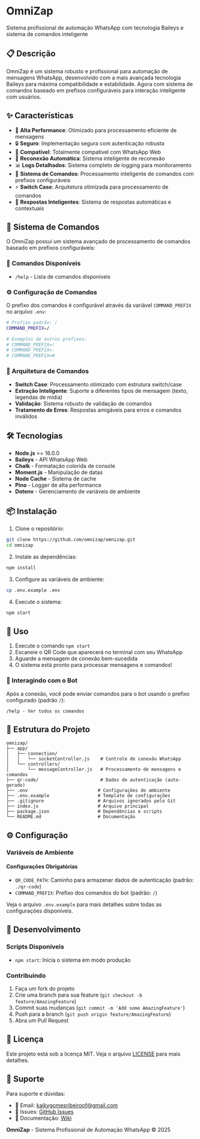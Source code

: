 # OmniZap

Sistema profissional de automação WhatsApp com tecnologia Baileys e sistema de comandos inteligente

## 📋 Descrição

OmniZap é um sistema robusto e profissional para automação de mensagens WhatsApp, desenvolvido com a mais avançada tecnologia Baileys para máxima compatibilidade e estabilidade. Agora com sistema de comandos baseado em prefixos configuráveis para interação inteligente com usuários.

## ✨ Características

- 🚀 **Alta Performance**: Otimizado para processamento eficiente de mensagens
- 🔒 **Seguro**: Implementação segura com autenticação robusta
- 📱 **Compatível**: Totalmente compatível com WhatsApp Web
- 🔄 **Reconexão Automática**: Sistema inteligente de reconexão
- 📊 **Logs Detalhados**: Sistema completo de logging para monitoramento
- 🤖 **Sistema de Comandos**: Processamento inteligente de comandos com prefixos configuráveis
- ⚡ **Switch Case**: Arquitetura otimizada para processamento de comandos
- 🎯 **Respostas Inteligentes**: Sistema de respostas automáticas e contextuais

## 🤖 Sistema de Comandos

O OmniZap possui um sistema avançado de processamento de comandos baseado em prefixos configuráveis:

### 📝 Comandos Disponíveis

- `/help` - Lista de comandos disponíveis

### ⚙️ Configuração de Comandos

O prefixo dos comandos é configurável através da variável `COMMAND_PREFIX` no arquivo `.env`:

```bash
# Prefixo padrão: /
COMMAND_PREFIX=/

# Exemplos de outros prefixos:
# COMMAND_PREFIX=!
# COMMAND_PREFIX=.
# COMMAND_PREFIX=#
```

### 🔧 Arquitetura de Comandos

- **Switch Case**: Processamento otimizado com estrutura switch/case
- **Extração Inteligente**: Suporte a diferentes tipos de mensagem (texto, legendas de mídia)
- **Validação**: Sistema robusto de validação de comandos
- **Tratamento de Erros**: Respostas amigáveis para erros e comandos inválidos

## 🛠️ Tecnologias

- **Node.js** >= 16.0.0
- **Baileys** - API WhatsApp Web
- **Chalk** - Formatação colorida de console
- **Moment.js** - Manipulação de datas
- **Node Cache** - Sistema de cache
- **Pino** - Logger de alta performance
- **Dotenv** - Gerenciamento de variáveis de ambiente

## 📦 Instalação

1. Clone o repositório:
```bash
git clone https://github.com/omnizap/omnizap.git
cd omnizap
```

2. Instale as dependências:
```bash
npm install
```

3. Configure as variáveis de ambiente:
```bash
cp .env.example .env
```

4. Execute o sistema:
```bash
npm start
```

## 🚀 Uso

1. Execute o comando `npm start`
2. Escaneie o QR Code que aparecerá no terminal com seu WhatsApp
3. Aguarde a mensagem de conexão bem-sucedida
4. O sistema está pronto para processar mensagens e comandos!

### 💬 Interagindo com o Bot

Após a conexão, você pode enviar comandos para o bot usando o prefixo configurado (padrão `/`):

```
/help - Ver todos os comandos
```

## 📁 Estrutura do Projeto

```
omnizap/
├── app/
│   ├── connection/
│   │   └── socketController.js    # Controle de conexão WhatsApp
│   └── controllers/
│       └── messageController.js   # Processamento de mensagens e comandos
├── qr-code/                       # Dados de autenticação (auto-gerado)
├── .env                          # Configurações do ambiente
├── .env.example                  # Template de configurações
├── .gitignore                    # Arquivos ignorados pelo Git
├── index.js                      # Arquivo principal
├── package.json                  # Dependências e scripts
└── README.md                     # Documentação
```

## ⚙️ Configuração

### Variáveis de Ambiente

#### Configurações Obrigatórias
- `QR_CODE_PATH`: Caminho para armazenar dados de autenticação (padrão: `./qr-code`)
- `COMMAND_PREFIX`: Prefixo dos comandos do bot (padrão: `/`)

Veja o arquivo `.env.example` para mais detalhes sobre todas as configurações disponíveis.

## 🔧 Desenvolvimento

### Scripts Disponíveis

- `npm start`: Inicia o sistema em modo produção

### Contribuindo

1. Faça um fork do projeto
2. Crie uma branch para sua feature (`git checkout -b feature/AmazingFeature`)
3. Commit suas mudanças (`git commit -m 'Add some AmazingFeature'`)
4. Push para a branch (`git push origin feature/AmazingFeature`)
5. Abra um Pull Request

## 📝 Licença

Este projeto está sob a licença MIT. Veja o arquivo [LICENSE](LICENSE) para mais detalhes.

## 🤝 Suporte

Para suporte e dúvidas:

- 📧 Email: kaikygomesribeiroof@gmail.com
- 🐛 Issues: [GitHub Issues](https://github.com/omnizap/omnizap/issues)
- 📖 Documentação: [Wiki](https://github.com/omnizap/omnizap/wiki)


**OmniZap** - Sistema Profissional de Automação WhatsApp © 2025
